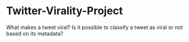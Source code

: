 # Twitter-Virality-Project
What makes a tweet viral? Is it possible to classify a tweet as viral or not based on its metadata?
